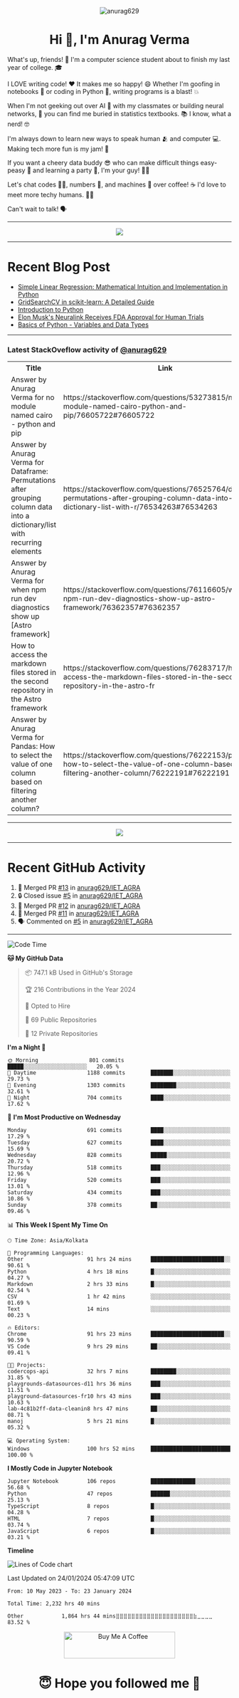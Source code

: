 

<p align="center"> <img src="https://komarev.com/ghpvc/?username=anurag629&label=Profile%20views&color=0e75b6&style=flat" alt="anurag629" /> </p>

<h1 align="center">Hi 👋, I'm Anurag Verma</h1>

What's up, friends! 👋 I'm a computer science student about to finish my last year of college. 🎓

I LOVE writing code! ❤️ It makes me so happy! 😄 Whether I'm goofing in notebooks 📓 or coding in Python 🐍, writing programs is a blast! 💥

When I'm not geeking out over AI 🤖 with my classmates or building neural networks, 🧠 you can find me buried in statistics textbooks. 📚 I know, what a nerd! 🤓

I'm always down to learn new ways to speak human 🫂 and computer 💻. Making tech more fun is my jam! 🍇

If you want a cheery data buddy 😎 who can make difficult things easy-peasy 🥝 and learning a party 🎉, I'm your guy! 🙋‍♂️

Let's chat codes 👨‍💻, numbers 🧮, and machines 🤖 over coffee! ☕ I'd love to meet more techy humans. 💁‍♂️

Can't wait to talk! 🗣️

---

<p align="center">
  <img src="https://spotify-github-profile.vercel.app/api/view.svg?uid=mwvywke3fo2gajpenodnmobfh&cover_image=true&theme=default&show_offline=false&background_color=121212&interchange=false&bar_color=53b14f&bar_color_cover=true">
</p>

---

# Recent Blog Post

<!-- BLOG-POST-LIST:START -->
- [Simple Linear Regression: Mathematical Intuition and Implementation in Python](https://codercops.tech/blog/machine-learning-algorithms/simple-linear-regression-mathematical-intuation)
- [GridSearchCV in scikit-learn: A Detailed Guide](https://codercops.tech/blog/gridsearchcv-in-scikit-learn-a-detailed-guide)
- [Introduction to Python](https://codercops.tech/blog/python-tutorial/introduction-to-python)
- [Elon Musk&#39;s Neuralink Receives FDA Approval for Human Trials](https://codercops.tech/blog/elon-musks-neuralink-receives-fda-approval-for-human-trials)
- [Basics of Python - Variables and Data Types](https://codercops.tech/blog/python-basics-of-python-variables-and-data-types)
<!-- BLOG-POST-LIST:END -->

---

### Latest StackOveflow activity of [@anurag629](https://github.com/anurag629)
<table>
  <tr><th>Title</th><th>Link</th></tr>
  <!-- STACKOVERFLOW:START --><tr><td>Answer by Anurag Verma for no module named cairo - python and pip</td><td>https://stackoverflow.com/questions/53273815/no-module-named-cairo-python-and-pip/76605722#76605722</td></tr><tr><td>Answer by Anurag Verma for Dataframe: Permutations after grouping column data into a dictionary/list with recurring elements</td><td>https://stackoverflow.com/questions/76525764/dataframe-permutations-after-grouping-column-data-into-a-dictionary-list-with-r/76534263#76534263</td></tr><tr><td>Answer by Anurag Verma for when npm run dev diagnostics show up [Astro framework]</td><td>https://stackoverflow.com/questions/76116605/when-npm-run-dev-diagnostics-show-up-astro-framework/76362357#76362357</td></tr><tr><td>How to access the markdown files stored in the second repository in the Astro framework</td><td>https://stackoverflow.com/questions/76283717/how-to-access-the-markdown-files-stored-in-the-second-repository-in-the-astro-fr</td></tr><tr><td>Answer by Anurag Verma for Pandas: How to select the value of one column based on filtering another column?</td><td>https://stackoverflow.com/questions/76222153/pandas-how-to-select-the-value-of-one-column-based-on-filtering-another-column/76222191#76222191</td></tr><!-- STACKOVERFLOW:END -->
</table>

---

<p align="center">
  <img alig src="https://github-profile-trophy.vercel.app/?username=anurag629&theme=onedark&column=-1" />
</p>

---

# Recent GitHub Activity
<!--START_SECTION:activity-->
1. 🎉 Merged PR [#13](https://github.com/anurag629/IET_AGRA/pull/13) in [anurag629/IET_AGRA](https://github.com/anurag629/IET_AGRA)
2. 🔒 Closed issue [#5](https://github.com/anurag629/IET_AGRA/issues/5) in [anurag629/IET_AGRA](https://github.com/anurag629/IET_AGRA)
3. 🎉 Merged PR [#12](https://github.com/anurag629/IET_AGRA/pull/12) in [anurag629/IET_AGRA](https://github.com/anurag629/IET_AGRA)
4. 🎉 Merged PR [#11](https://github.com/anurag629/IET_AGRA/pull/11) in [anurag629/IET_AGRA](https://github.com/anurag629/IET_AGRA)
5. 🗣 Commented on [#5](https://github.com/anurag629/IET_AGRA/issues/5#issuecomment-1854540580) in [anurag629/IET_AGRA](https://github.com/anurag629/IET_AGRA)
<!--END_SECTION:activity-->

---

<!--START_SECTION:waka-->
![Code Time](http://img.shields.io/badge/Code%20Time-2%2C233%20hrs%2056%20mins-blue)

**🐱 My GitHub Data** 

> 📦 747.1 kB Used in GitHub's Storage 
 > 
> 🏆 216 Contributions in the Year 2024
 > 
> 💼 Opted to Hire
 > 
> 📜 69 Public Repositories 
 > 
> 🔑 12 Private Repositories 
 > 
**I'm a Night 🦉** 

```text
🌞 Morning                801 commits         █████░░░░░░░░░░░░░░░░░░░░   20.05 % 
🌆 Daytime                1188 commits        ███████░░░░░░░░░░░░░░░░░░   29.73 % 
🌃 Evening                1303 commits        ████████░░░░░░░░░░░░░░░░░   32.61 % 
🌙 Night                  704 commits         ████░░░░░░░░░░░░░░░░░░░░░   17.62 % 
```
📅 **I'm Most Productive on Wednesday** 

```text
Monday                   691 commits         ████░░░░░░░░░░░░░░░░░░░░░   17.29 % 
Tuesday                  627 commits         ████░░░░░░░░░░░░░░░░░░░░░   15.69 % 
Wednesday                828 commits         █████░░░░░░░░░░░░░░░░░░░░   20.72 % 
Thursday                 518 commits         ███░░░░░░░░░░░░░░░░░░░░░░   12.96 % 
Friday                   520 commits         ███░░░░░░░░░░░░░░░░░░░░░░   13.01 % 
Saturday                 434 commits         ███░░░░░░░░░░░░░░░░░░░░░░   10.86 % 
Sunday                   378 commits         ██░░░░░░░░░░░░░░░░░░░░░░░   09.46 % 
```


📊 **This Week I Spent My Time On** 

```text
🕑︎ Time Zone: Asia/Kolkata

💬 Programming Languages: 
Other                    91 hrs 24 mins      ███████████████████████░░   90.61 % 
Python                   4 hrs 18 mins       █░░░░░░░░░░░░░░░░░░░░░░░░   04.27 % 
Markdown                 2 hrs 33 mins       █░░░░░░░░░░░░░░░░░░░░░░░░   02.54 % 
CSV                      1 hr 42 mins        ░░░░░░░░░░░░░░░░░░░░░░░░░   01.69 % 
Text                     14 mins             ░░░░░░░░░░░░░░░░░░░░░░░░░   00.23 % 

🔥 Editors: 
Chrome                   91 hrs 23 mins      ███████████████████████░░   90.59 % 
VS Code                  9 hrs 29 mins       ██░░░░░░░░░░░░░░░░░░░░░░░   09.41 % 

🐱‍💻 Projects: 
codercops-api            32 hrs 7 mins       ████████░░░░░░░░░░░░░░░░░   31.85 % 
playgrounds-datasources-d11 hrs 36 mins      ███░░░░░░░░░░░░░░░░░░░░░░   11.51 % 
playground-datasources-fr10 hrs 43 mins      ███░░░░░░░░░░░░░░░░░░░░░░   10.63 % 
lab-4c81b2ff-data-cleanin8 hrs 47 mins       ██░░░░░░░░░░░░░░░░░░░░░░░   08.71 % 
manoj                    5 hrs 21 mins       █░░░░░░░░░░░░░░░░░░░░░░░░   05.32 % 

💻 Operating System: 
Windows                  100 hrs 52 mins     █████████████████████████   100.00 % 
```

**I Mostly Code in Jupyter Notebook** 

```text
Jupyter Notebook         106 repos           ██████████████░░░░░░░░░░░   56.68 % 
Python                   47 repos            ██████░░░░░░░░░░░░░░░░░░░   25.13 % 
TypeScript               8 repos             █░░░░░░░░░░░░░░░░░░░░░░░░   04.28 % 
HTML                     7 repos             █░░░░░░░░░░░░░░░░░░░░░░░░   03.74 % 
JavaScript               6 repos             █░░░░░░░░░░░░░░░░░░░░░░░░   03.21 % 
```



**Timeline**

![Lines of Code chart](https://raw.githubusercontent.com/anurag629/anurag629/main/assets/bar_graph.png)


 Last Updated on 24/01/2024 05:47:09 UTC
<!--END_SECTION:waka-->

<!--START_SECTION:waka-simple-->

```text
From: 10 May 2023 - To: 23 January 2024

Total Time: 2,232 hrs 40 mins

Other            1,864 hrs 44 mins⣿⣿⣿⣿⣿⣿⣿⣿⣿⣿⣿⣿⣿⣿⣿⣿⣿⣿⣿⣿⣷⣀⣀⣀⣀   83.52 %
```

<!--END_SECTION:waka-simple-->

<p align="center"> 
<a href="https://www.buymeacoffee.com/anurag629" target="_blank"><img src="https://cdn.buymeacoffee.com/buttons/default-orange.png" alt="Buy Me A Coffee" height="60" width="250"></a>
</p>


<h1 align="center"> 😇 Hope you followed me 🥰  </h1>
